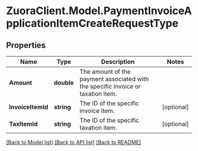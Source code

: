 # ZuoraClient.Model.PaymentInvoiceApplicationItemCreateRequestType

## Properties

Name | Type | Description | Notes
------------ | ------------- | ------------- | -------------
**Amount** | **double** | The amount of the payment associated with the specific invoice or taxation item.  | 
**InvoiceItemId** | **string** | The ID of the specific invoice item.  | [optional] 
**TaxItemId** | **string** | The ID of the specific taxation item.  | [optional] 

[[Back to Model list]](../README.md#documentation-for-models) [[Back to API list]](../README.md#documentation-for-api-endpoints) [[Back to README]](../README.md)

